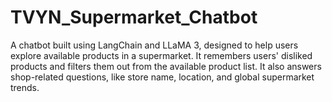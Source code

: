 # TVYN_Supermarket_Chatbot
A chatbot built using LangChain and LLaMA 3, designed to help users explore available products in a supermarket. It remembers users' disliked products and filters them out from the available product list. It also answers shop-related questions, like store name, location, and global supermarket trends.

